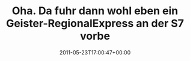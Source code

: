 ---
retweeted: false
source: <a href="http://gowalla.com/" rel="nofollow">Gowalla</a>
entities:
  hashtags: []
  symbols: []
  user_mentions: []
  urls: []
display_text_range:
- '0'
- '117'
favorite_count: '0'
id_str: '72708565336473601'
truncated: false
retweet_count: '0'
id: '72708565336473601'
created_at: Mon May 23 17:00:47 +0000 2011
favorited: false
full_text: Oha. Da fuhr dann wohl eben ein Geister-RegionalExpress an der S7 vorbei.
  @ S-Bhf. Nikolassee http://gowal.la/c/4hynX
lang: de
tags:
- pesos/twitter
date: '2011-05-23T17:00:47+00:00'
src: https://twitter.com/bascht/status/72708565336473601
original_url: https://twitter.com/bascht/status/72708565336473601
type: twitter_tweet
text: Oha. Da fuhr dann wohl eben ein Geister-RegionalExpress an der S7 vorbei. @
  S-Bhf. Nikolassee http://gowal.la/c/4hynX
title: Oha. Da fuhr dann wohl eben ein Geister-RegionalExpress an der S7 vorbe

---